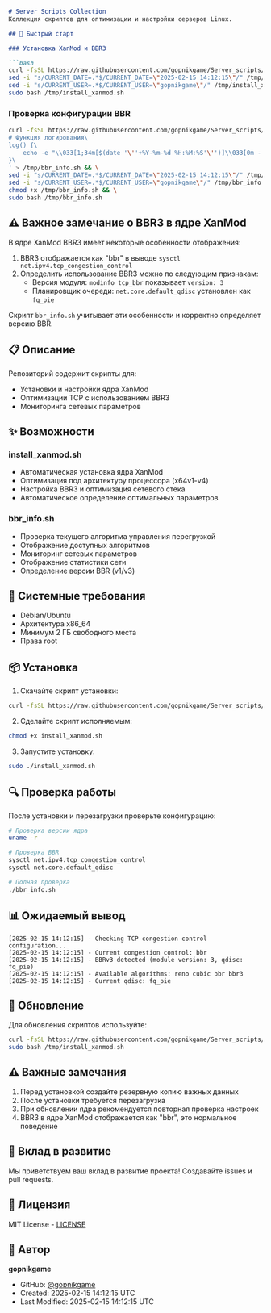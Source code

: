 
```markdown 
# Server Scripts Collection
Коллекция скриптов для оптимизации и настройки серверов Linux.

## 🚀 Быстрый старт

### Установка XanMod и BBR3

```bash
curl -fsSL https://raw.githubusercontent.com/gopnikgame/Server_scripts/main/install_xanmod.sh -o /tmp/install_xanmod.sh && \
sed -i "s/CURRENT_DATE=.*$/CURRENT_DATE=\"2025-02-15 14:12:15\"/" /tmp/install_xanmod.sh && \
sed -i "s/CURRENT_USER=.*$/CURRENT_USER=\"gopnikgame\"/" /tmp/install_xanmod.sh && \
sudo bash /tmp/install_xanmod.sh
```

### Проверка конфигурации BBR

```bash
curl -fsSL https://raw.githubusercontent.com/gopnikgame/Server_scripts/main/bbr_info.sh | sed '1a\
# Функция логирования\
log() {\
    echo -e "\\033[1;34m[$(date '\''+%Y-%m-%d %H:%M:%S'\'')]\\033[0m - $1"\
}\
' > /tmp/bbr_info.sh && \
sed -i "s/CURRENT_DATE=.*$/CURRENT_DATE=\"2025-02-15 14:12:15\"/" /tmp/bbr_info.sh && \
sed -i "s/CURRENT_USER=.*$/CURRENT_USER=\"gopnikgame\"/" /tmp/bbr_info.sh && \
chmod +x /tmp/bbr_info.sh && \
sudo bash /tmp/bbr_info.sh
```

## ⚠️ Важное замечание о BBR3 в ядре XanMod

В ядре XanMod BBR3 имеет некоторые особенности отображения:
1. BBR3 отображается как "bbr" в выводе `sysctl net.ipv4.tcp_congestion_control`
2. Определить использование BBR3 можно по следующим признакам:
   - Версия модуля: `modinfo tcp_bbr` показывает `version: 3`
   - Планировщик очереди: `net.core.default_qdisc` установлен как `fq_pie`

Скрипт `bbr_info.sh` учитывает эти особенности и корректно определяет версию BBR.

## 📋 Описание

Репозиторий содержит скрипты для:
- Установки и настройки ядра XanMod
- Оптимизации TCP с использованием BBR3
- Мониторинга сетевых параметров

## ✨ Возможности

### install_xanmod.sh
- Автоматическая установка ядра XanMod
- Оптимизация под архитектуру процессора (x64v1-v4)
- Настройка BBR3 и оптимизация сетевого стека
- Автоматическое определение оптимальных параметров

### bbr_info.sh
- Проверка текущего алгоритма управления перегрузкой
- Отображение доступных алгоритмов
- Мониторинг сетевых параметров
- Отображение статистики сети
- Определение версии BBR (v1/v3)

## 🔧 Системные требования

- Debian/Ubuntu
- Архитектура x86_64
- Минимум 2 ГБ свободного места
- Права root

## 📦 Установка

1. Скачайте скрипт установки:
```bash
curl -fsSL https://raw.githubusercontent.com/gopnikgame/Server_scripts/main/install_xanmod.sh -o install_xanmod.sh
```

2. Сделайте скрипт исполняемым:
```bash
chmod +x install_xanmod.sh
```

3. Запустите установку:
```bash
sudo ./install_xanmod.sh
```

## 🔍 Проверка работы

После установки и перезагрузки проверьте конфигурацию:

```bash
# Проверка версии ядра
uname -r

# Проверка BBR
sysctl net.ipv4.tcp_congestion_control
sysctl net.core.default_qdisc

# Полная проверка
./bbr_info.sh
```

## 📊 Ожидаемый вывод

```
[2025-02-15 14:12:15] - Checking TCP congestion control configuration...
[2025-02-15 14:12:15] - Current congestion control: bbr
[2025-02-15 14:12:15] - BBRv3 detected (module version: 3, qdisc: fq_pie)
[2025-02-15 14:12:15] - Available algorithms: reno cubic bbr bbr3
[2025-02-15 14:12:15] - Current qdisc: fq_pie
```

## 🔄 Обновление

Для обновления скриптов используйте:

```bash
curl -fsSL https://raw.githubusercontent.com/gopnikgame/Server_scripts/main/install_xanmod.sh -o /tmp/install_xanmod.sh && \
sudo bash /tmp/install_xanmod.sh
```

## ⚠️ Важные замечания

1. Перед установкой создайте резервную копию важных данных
2. После установки требуется перезагрузка
3. При обновлении ядра рекомендуется повторная проверка настроек
4. BBR3 в ядре XanMod отображается как "bbr", это нормальное поведение

## 🤝 Вклад в развитие

Мы приветствуем ваш вклад в развитие проекта! Создавайте issues и pull requests.

## 📜 Лицензия

MIT License - [LICENSE](LICENSE)

## 👤 Автор

**gopnikgame**
- GitHub: [@gopnikgame](https://github.com/gopnikgame)
- Created: 2025-02-15 14:12:15 UTC
- Last Modified: 2025-02-15 14:12:15 UTC

